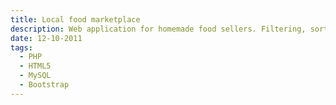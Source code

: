 ```yaml
---
title: Local food marketplace
description: Web application for homemade food sellers. Filtering, sorting and searching offers. Paid advertisments system.
date: 12-10-2011
tags:
  - PHP
  - HTML5
  - MySQL
  - Bootstrap
---
```

